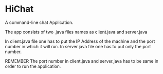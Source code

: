 # HiChat
A command-line chat Application.

The app consists of two .java files names as client.java and server.java

In client.java file one has to put the IP Address of the machine and the port number in which it will run.
In server.java file one has to put only the port number.

REMEMBER The port number in client.java and server.java has to be same in order to run the application.
